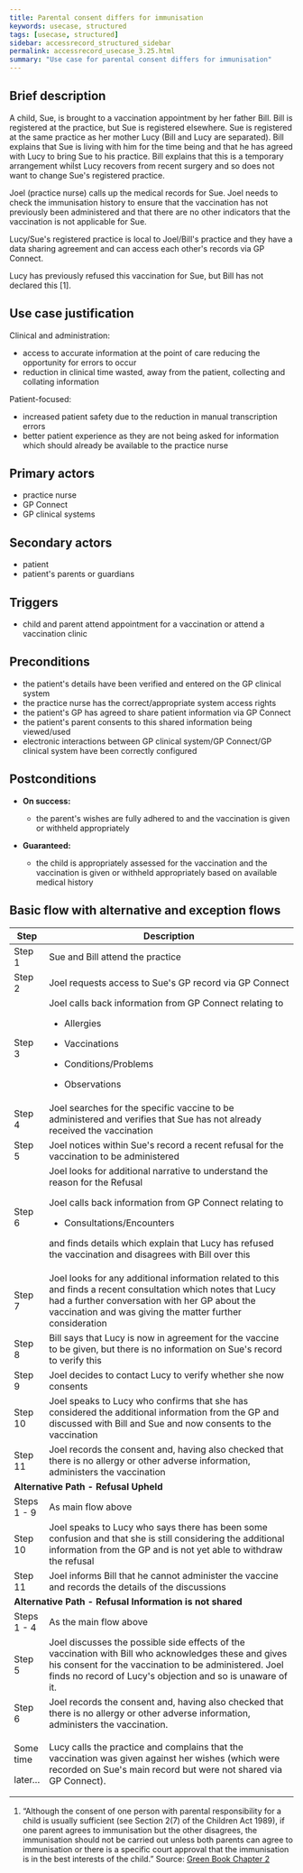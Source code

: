 ```yaml
---
title: Parental consent differs for immunisation
keywords: usecase, structured
tags: [usecase, structured] 
sidebar: accessrecord_structured_sidebar
permalink: accessrecord_usecase_3.25.html
summary: "Use case for parental consent differs for immunisation"
---
```


## Brief description

A child, Sue, is brought to a vaccination appointment by her father Bill. Bill is registered at the practice, but Sue is registered elsewhere. Sue is registered at the same practice as her mother Lucy (Bill and Lucy are separated). Bill explains that Sue is living with him for the time being and that he has agreed with Lucy to bring Sue to his practice. Bill explains that this is a temporary arrangement whilst Lucy recovers from recent surgery and so does not want to change Sue's registered practice.

Joel (practice nurse) calls up the medical records for Sue. Joel needs to check the immunisation history to ensure that the vaccination has not previously been administered and that there are no other indicators that the vaccination is not applicable for Sue.

Lucy/Sue's registered practice is local to Joel/Bill's practice and they have a data sharing agreement and can access each other's records via GP Connect.

Lucy has previously refused this vaccination for Sue, but Bill has not declared this \[1\].

## Use case justification

Clinical and administration:

  - access to accurate information at the point of care reducing the opportunity for errors to occur
  - reduction in clinical time wasted, away from the patient, collecting and collating information

Patient-focused:

  - increased patient safety due to the reduction in manual transcription errors
  - better patient experience as they are not being asked for information which should already be available to the practice nurse

## Primary actors

  - practice nurse
  - GP Connect
  - GP clinical systems

## Secondary actors

  - patient
  - patient's parents or guardians

## Triggers

  - child and parent attend appointment for a vaccination or attend a vaccination clinic

## Preconditions

  - the patient's details have been verified and entered on the GP clinical system
  - the practice nurse has the correct/appropriate system access rights
  - the patient's GP has agreed to share patient information via GP Connect
  - the patient's parent consents to this shared information being viewed/used
  - electronic interactions between GP clinical system/GP Connect/GP clinical system have been correctly configured

## Postconditions

  - **On success:**
    
      - the parent's wishes are fully adhered to and the vaccination is given or withheld appropriately

  - **Guaranteed:**
    
      - the child is appropriately assessed for the vaccination and the vaccination is given or withheld appropriately based on available medical history

## Basic flow with alternative and exception flows

<table>
<thead>
<tr class="header">
<th width="10%"><strong>Step</strong></th>
<th><strong>Description</strong></th>
</tr>
</thead>
<tbody>
<tr class="odd">
<td>Step 1</td>
<td>Sue and Bill attend the practice</td>
</tr>
<tr class="even">
<td>Step 2</td>
<td>Joel requests access to Sue's GP record via GP Connect</td>
</tr>
<tr class="odd">
<td>Step 3</td>
<td>Joel calls back information from GP Connect relating to
<ul>
<li><p>Allergies</p></li>
<li><p>Vaccinations</p></li>
<li><p>Conditions/Problems</p></li>
<li><p>Observations</p></li>
</ul></td>
</tr>
<tr class="even">
<td>Step 4</td>
<td>Joel searches for the specific vaccine to be administered and verifies that Sue has not already received the vaccination</td>
</tr>
<tr class="odd">
<td>Step 5</td>
<td>Joel notices within Sue's record a recent refusal for the vaccination to be administered</td>
</tr>
<tr class="even">
<td>Step 6</td>
<td>Joel looks for additional narrative to understand the reason for the Refusal
<p>Joel calls back information from GP Connect relating to</p>
<ul>
<li><p>Consultations/Encounters</p></li>
</ul>
<p>and finds details which explain that Lucy has refused the vaccination and disagrees with Bill over this</p></td>
</tr>
<tr class="odd">
<td>Step 7</td>
<td>Joel looks for any additional information related to this and finds a recent consultation which notes that Lucy had a further conversation with her GP about the vaccination and was giving the matter further consideration</td>
</tr>
<tr class="even">
<td>Step 8</td>
<td>Bill says that Lucy is now in agreement for the vaccine to be given, but there is no information on Sue's record to verify this</td>
</tr>
<tr class="odd">
<td>Step 9</td>
<td>Joel decides to contact Lucy to verify whether she now consents</td>
</tr>
<tr class="even">
<td>Step 10</td>
<td>Joel speaks to Lucy who confirms that she has considered the additional information from the GP and discussed with Bill and Sue and now consents to the vaccination</td>
</tr>
<tr class="odd">
<td>Step 11</td>
<td>Joel records the consent and, having also checked that there is no allergy or other adverse information, administers the vaccination</td>
</tr>
<tr class="even">
<td colspan="2"><strong>Alternative Path - Refusal Upheld</strong></td>
</tr>
<tr class="odd">
<td>Steps 1 - 9</td>
<td>As main flow above</td>
</tr>
<tr class="even">
<td>Step 10</td>
<td>Joel speaks to Lucy who says there has been some confusion and that she is still considering the additional information from the GP and is not yet able to withdraw the refusal</td>
</tr>
<tr class="odd">
<td>Step 11</td>
<td>Joel informs Bill that he cannot administer the vaccine and records the details of the discussions</td>
</tr>
<tr class="even">
<td colspan="2"><strong>Alternative Path - Refusal Information is not shared</strong></td>
</tr>
<tr class="odd">
<td>Steps 1 - 4</td>
<td>As the main flow above</td>
</tr>
<tr class="even">
<td>Step 5</td>
<td>Joel discusses the possible side effects of the vaccination with Bill who acknowledges these and gives his consent for the vaccination to be administered. Joel finds no record of Lucy's objection and so is unaware of it.</td>
</tr>
<tr class="odd">
<td>Step 6</td>
<td>Joel records the consent and, having also checked that there is no allergy or other adverse information, administers the vaccination.</td>
</tr>
<tr class="even">
<td><p>Some time</p>
<p>later…</p></td>
<td>Lucy calls the practice and complains that the vaccination was given against her wishes (which were recorded on Sue's main record but were not shared via GP Connect).</td>
</tr>
</tbody>
</table>

1.  “Although the consent of one person with parental responsibility for a child is usually sufficient (see Section 2(7) of the Children Act 1989), if one parent agrees to immunisation but the other disagrees, the immunisation should not be carried out unless both parents can agree to immunisation or there is a specific court approval that the immunisation is in the best interests of the child.” Source: [Green Book Chapter 2](https://assets.publishing.service.gov.uk/government/uploads/system/uploads/attachment_data/file/144250/Green-Book-Chapter-2-Consent-PDF-77K.pdf)
